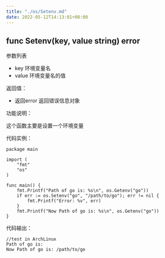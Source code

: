 ```yaml
---
title: "./os/Setenv.md"
date: 2022-05-12T14:13:01+08:00
---
```

## func Setenv(key, value string) error

参数列表

- key 环境变量名
- value 环境变量名的值

返回值：

- 返回error 返回错误信息对象

功能说明：

这个函数主要是设置一个环境变量

代码实例：

    package main

    import (
        "fmt"
        "os"
    )

    func main() {
        fmt.Printf("Path of go is: %s\n", os.Getenv("go"))
        if err := os.Setenv("go", "/path/to/go"); err != nil {
            fmt.Printf("Error: %v", err)
        }
        fmt.Printf("Now Path of go is: %s\n", os.Getenv("go"))
    }

代码输出：

    //test in ArchLinux
    Path of go is:
    Now Path of go is: /path/to/go
